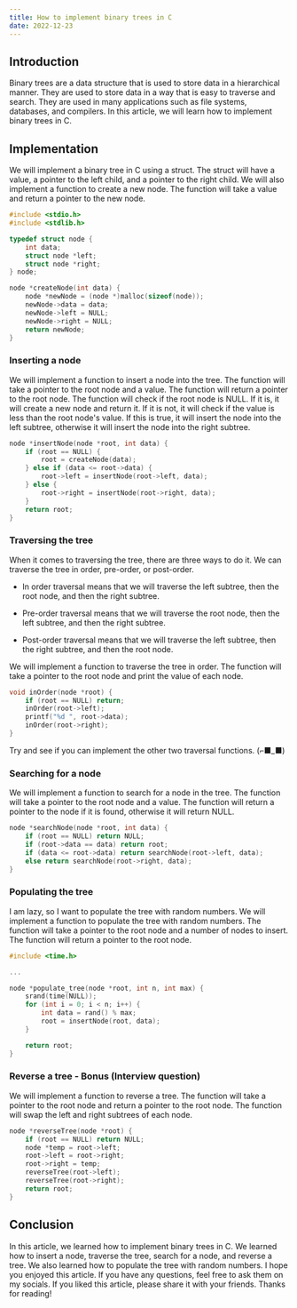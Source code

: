```yaml
---
title: How to implement binary trees in C
date: 2022-12-23
---
```


## Introduction

Binary trees are a data structure that is used to store data in a hierarchical manner. They are used to store data in a way that is easy to traverse and search. They are used in many applications such as file systems, databases, and compilers. In this article, we will learn how to implement binary trees in C.

## Implementation

We will implement a binary tree in C using a struct. The struct will have a value, a pointer to the left child, and a pointer to the right child. We will also implement a function to create a new node. The function will take a value and return a pointer to the new node.

```c
#include <stdio.h>
#include <stdlib.h>

typedef struct node {
    int data;
    struct node *left;
    struct node *right;
} node;

node *createNode(int data) {
    node *newNode = (node *)malloc(sizeof(node));
    newNode->data = data;
    newNode->left = NULL;
    newNode->right = NULL;
    return newNode;
}
```
### Inserting a node

We will implement a function to insert a node into the tree. The function will take a pointer to the root node and a value. The function will return a pointer to the root node. The function will check if the root node is NULL. If it is, it will create a new node and return it. If it is not, it will check if the value is less than the root node's value. If this is true, it will insert the node into the left subtree, otherwise it will insert the node into the right subtree.

```c
node *insertNode(node *root, int data) {
    if (root == NULL) {
        root = createNode(data);
    } else if (data <= root->data) {
        root->left = insertNode(root->left, data);
    } else {
        root->right = insertNode(root->right, data);
    }
    return root;
}
```

### Traversing the tree

When it comes to traversing the tree, there are three ways to do it. We can traverse the tree in order, pre-order, or post-order. 

- In order traversal means that we will traverse the left subtree, then the root node, and then the right subtree. 

- Pre-order traversal means that we will traverse the root node, then the left subtree, and then the right subtree. 

- Post-order traversal means that we will traverse the left subtree, then the right subtree, and then the root node. 

We will implement a function to traverse the tree in order. The function will take a pointer to the root node and print the value of each node.

```c
void inOrder(node *root) {
    if (root == NULL) return;
    inOrder(root->left);
    printf("%d ", root->data);
    inOrder(root->right);
}
```

Try and see if you can implement the other two traversal functions. (⌐■_■)

### Searching for a node

We will implement a function to search for a node in the tree. The function will take a pointer to the root node and a value. The function will return a pointer to the node if it is found, otherwise it will return NULL.

```c
node *searchNode(node *root, int data) {
    if (root == NULL) return NULL;
    if (root->data == data) return root;
    if (data <= root->data) return searchNode(root->left, data);
    else return searchNode(root->right, data);
}
```

### Populating the tree

I am lazy, so I want to populate the tree with random numbers. We will implement a function to populate the tree with random numbers. The function will take a pointer to the root node and a number of nodes to insert. The function will return a pointer to the root node.

```c
#include <time.h>

...

node *populate_tree(node *root, int n, int max) {
    srand(time(NULL));
    for (int i = 0; i < n; i++) {
        int data = rand() % max;
        root = insertNode(root, data);
    }

    return root;
}
```

### Reverse a tree - Bonus (Interview question)

We will implement a function to reverse a tree. The function will take a pointer to the root node and return a pointer to the root node. The function will swap the left and right subtrees of each node.

```c
node *reverseTree(node *root) {
    if (root == NULL) return NULL;
    node *temp = root->left;
    root->left = root->right;
    root->right = temp;
    reverseTree(root->left);
    reverseTree(root->right);
    return root;
}
```

## Conclusion

In this article, we learned how to implement binary trees in C. We learned how to insert a node, traverse the tree, search for a node, and reverse a tree. We also learned how to populate the tree with random numbers. I hope you enjoyed this article. If you have any questions, feel free to ask them on my socials. If you liked this article, please share it with your friends. Thanks for reading!






